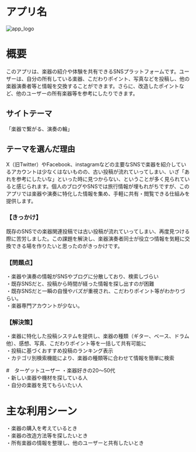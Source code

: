 # アプリ名
![app_logo](/assets/images/tones_logo.png)  

# 概要
このアプリは、楽器の紹介や体験を共有できるSNSプラットフォームです。ユーザーは、自分の所有している楽器、こだわりポイント、写真などを投稿し、他の楽器演奏者等と情報を交換することができます。さらに、改造したポイントなど、他のユーザーの所有楽器等を参考にしたりできます。  

## サイトテーマ
「楽器で繋がる、演奏の輪」  

## テーマを選んだ理由
X（旧Twitter）やFacebook、instagramなどの主要なSNSで楽器を紹介しているアカウントは少なくはないものの、古い投稿が流れていってしまい、いざ「あれを参考にしたいな」といった時に見つからない、ということが多く見られていると感じられます。個人のブログやSNSでは旅行情報が埋もれがちですが、このアプリでは楽器や演奏に特化した情報を集め、手軽に共有・閲覧できる仕組みを提供します。  

### 【きっかけ】
既存のSNSでの楽器関連投稿では古い投稿が流れていってしまい、再度見つける際に苦労しました。この課題を解決し、楽器演奏者同士が役立つ情報を気軽に交換できる場を作りたいと思ったのがきっかけです。  

### 【問題点】
・楽器や演奏の情報がSNSやブログに分散しており、検索しづらい  
・既存SNSだと、投稿から時間が経った情報を探し出すのが困難  
・既存SNSだと一瞬の自慢やバズが重視され、こだわりポイント等がわかりづらい。  
・楽器専門アカウントが少ない。  

### 【解決策】
・楽器に特化した投稿システムを提供し、楽器の種類（ギター、ベース、ドラム他）、感想、写真、こだわりポイント等を一括して共有可能に  
・投稿に基づくおすすめ投稿のランキング表示  
・カテゴリ別検索機能により、楽器の種類等に合わせて情報を簡単に検索  

#　ターゲットユーザー
・楽器好きの20〜50代  
・新しい楽器や機材を探している人  
・自分の楽器を見てもらいたい人  

# 主な利用シーン
・楽器の購入を考えているとき  
・楽器の改造方法等を探したいとき  
・所有楽器の情報を整理し、他のユーザーと共有したいとき  